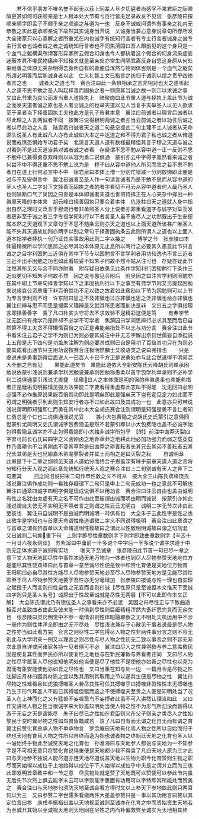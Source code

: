 <!-- { "loadSidebar": true } -->
　　君不信乎朋友不唯名誉不起无以获上同辈人旦夕切磋者尚感孚不来君臣之际睽隔更甚如何可获顺亲是士人根本处大节有亏百行皆无足录故友不见信　张彦陵曰按顺亲顺字即孟子不顺乎亲之顺谕之与道为一也　反身不诚或问谓外有事亲之礼内无恭敬之实此是承顺亲说下故然其实诚身当开说　乂诚身当兼心意身说章句所存所发大全诸家只以心意解之者所重尤在内也诚字有统知行言者有专主行言者诚身之诚专主行言者也诚者诚之者之诚统知行言者也不同焦漪园曰吾人眼前见的这个身只是一个血气之躯横渠所谓客形异家所云假合幻身也今人都执着这个假合的幻身流染虚妄迷蔽本眞不唯民物痛痒不知相关就是至亲处亦常生间隔乖离反身自思这身原从何处来继善之体原无夹杂明得吾身所自有的善便自浑然与物同体否则是一个血气之躯矣所谓必明善而后能诚身者以此　仁义礼智上文已指言之统归于诚则以信之贯乎四徳者言之也
　　诚者天之道也节　赛合注曰此一条俱相承之言非相对也天之道叫起人之道不思不勉之圣人叫起择善而固执之者一则原其当诚之故一则示以求诚之事　又曰此节重为哀公而发当重人道择执上　陆聚岗曰此节重人道与择执上盖此节为诚之而发天道者诚之原也圣人者立诚之的也举天道以见人当复乎天举圣人以见人欲求至于圣者当下择善固执工夫也此方是孔子告君本意　翼注曰前诚者以理言后诚者以尽此理之人言两诚者不同　按翼注说得极明两诚之者亦当云前诚之者以功言后诚之者以尽此功之人言　陆雯若曰诚者天之道二句悬空提此二句主理不主人诚者从天命源头说圣人有此诚凡人亦有此诚如大本之中达道之和不得为君子私也诚之者从脩道说而戒慎恐惧始专功君子矣　北溪言天道人道有数様最精但其言于穆之天道与诚之对看则不是此天道当兼对诚者诚之者看　存疑谓不思不勉从容中道一正一反则不思不勉中已兼得勇意双峰则以从容为勇二说俱通　蒙引亦云中字得字重然看来诚之者何尝不中不得还重不思不勉上说为是　程子曰从容中道他人所见而言之若不思不勉者自在道上行何必言中不中　徐岩泉曰本体上増一分则忙错减一分则放懒即此便是过与不及安得言中　翼注曰诚者至圣人作一句读言诚者乃是不勉不思而从容中道的圣人也圣人二字对下文择善而固执之者的者字看切不可云从容中道者何人哉乃圣人也则隔断口气了吴因之曰善是本体即诚者天道也善何待择正在人心夹杂中择出一种眞原天降的本体来　胡云峰曰择善固执只要合着本体　仇沧柱曰天之道就人身中指出自然之理时文泛言于穆流行者非单照圣人分上说者亦非重看道字与诚字对举互发者更非至于诚之者三字专指学知利行以下者言圣人虽不废尽人之功然既出于生安便属本然之天道观下文章句于不思不勉条云则亦天之道也以上面天道所该甚广唯圣人能不失其天道故加则亦两字以别之章句于择善固执条云此则所谓人之道也以上面人道本指学者择执一句乃证其实事故用此则二字以接之
　　博学之节　张彦陵曰本体最精微所以学问思辨之必尽其功本体原无止息所以笃行之必要其久愚意此节只言诚之之目学利困勉三近俱在其中下节专以困勉言不言学利者用功较逸也不言三近者三近不出乎困勉之功也如此看较妥不知朱子何故不然今姑从注可也　存疑亦疑此节注然其所见又与余不同亦附看　附存疑曰依愚见此条作学知利行困知勉行下条作三近似更切不知朱子何故不然　因之说与愚见合附后　附吴因之曰注言学利则困勉亦在其中即上节章句择善学知以下之事固执利行以下之事至有弗学节则又另提起困勉来说缘哀公资质庸下非百倍其功不足以致之故着如此儆励以下节为困勉则可以上节为专言学利则不可　许东阳曰思之不及非愼也过亦非愼也思之泛非愼也凿亦非愼也　翼注曰辨与思不同思是搜索义理辨是又就其所思者而剖决是非　又曰五之字俱指理言即择善善字　袁了凡曰朴实头守将去不求效验不逞精彩这便是笃
　　有弗学节　沈无回曰有弗学乃是除却不必学不可学者　焦漪园曰学问思辨行必求其至而后已自然算不得工夫贪不得懒惰百倍之功正是弗能弗措处不以志与功分言　赛合注曰此节书看朱注云君子之学不为则已为则必要其成注中并无志字解出奈何世儒妄自添揑说上五段是志下四句是功盖朱注解为则必要其成则已自是用功了百倍其功只在为则必要其成看出通节只主用功说按赛合注极明然麟士又收语类之说曰弗措也
　　只是虚说未是勇事到得后面说人一已百人十已千方正是说勇处亦与此合然说得不明易混大全删之自有见
　　果能此道矣节　果能此道依大全新安陈氏云峰胡氏则单承困勉说依蒙引浅说则兼承学利困勉说兼承则困勉称愚柔以虽字包学利单承则不必补学利二说俱通蒙引浅说尤直捷　徐儆曰人之本体原是明的强的非眞愚柔也弗能弗措者正是磨垢见明振懦见强方法果能二字要看得重虚有此志叫不得能　沈无回曰必明必强不必作推原说果能百倍其功即此是明矣即此是强矣天下岂有定见定力如此而不可谓之明强者乎到此则生知安行者亦不过如此故曰及其成功一也　此意亦只可带说　浅说谓明即知强即仁而勇在其中此本大全胡氏赛合注则谓明是知强是勇不言仁者知仁勇总是个仁也二说俱通浅说尤妥
　　兼小大包费隐之说胡氏史氏蒙引之意俱同但蒙引尤简明又史氏谓诚字包费隐虽是然不若蒙引即以小大包费隐也盖不必诚字始包得费隐且诚字亦不止包得费隐即小大独非诚字所包乎　【附】前注中卤莽灭裂四字曽可前长石氏曰四字之义卤刚卤之地莽草莽之地耕此地必加功强力而弱之载芟载柞乃善耕也不治其刚卤不芟其草莽是曰卤莽之耕善耘者长其兄去其弟不善耘者去其兄长其弟是灭也兄喻嘉禾弟喻蓼裂者并其土而相之是曰灭裂之耘
　　自诚明章　此章是下十二章之纲领见天道人道始分而终合子思盖深有味乎前章天道人道之言将分知行分天人观之而此章先统知行统天人观之赛合注曰上二句别诚有天人之异下二句要其
　　归之同旧说把末二句作申性敎之义不可从　按大全三山陈氏双峰饶氏浅说翼注俱作成功则一看独存疑谓下二句只是申上二句无成功一也之意此不可解也　翼注曰通章四诚字四明字俱是现成说俱不以用功言　赛合注曰注云自由也盖由诚明有性之名犹由太虚有天之名不可作由此至彼谓由诚而明由明而诚说　按蒙引亦如此浅说谓自夫徳无不实明无不照者言之则谓之性云云尤明白　诚明二字无节次非由此至彼也　翼注曰自诚明不是由诚而明诚明一时俱有也　大全朱子云此性字是性之也此敎字是学知也与首章天命谓性脩道谓敎二字义不同说得极明　赛合注曰此章谓之与首章之谓有辨首章以天命脩道明性敎故曰之谓此以性敎明明诚故曰谓之切勿混　又曰诚则二句抑重下句　上则字即尽性章数则字下则字即致曲章数则字【辛丒十一月廿六夜永则谈】　苏紫溪曰中庸前一半多说个中字后一半多说个诚字求道于中则无定体求道于诚则有实功
　　唯天下至诚章　张彦陵曰此节首一句已尽一章之意下文人物天地即尽性中事性本通天地万物为一体者也到尽人尽物参赞天地地位方是能尽其性饶双峰曰此与首章一意至诚尽性便是致中和赞化育便是天地位万物育　王阳明曰必自尽其性方能尽人尽物参赞天地必至尽人尽物参赞天地方是见能尽其性即至于尽人尽物参赞天地要于吾性亦无分毫增加　张彦陵曰按诚与性一理也自实理之赋授于人而言则曰性自性之无妄而言则曰诚【尽性原只是至诚但本文惟天下至诚四字则只是圣人名号】诚原出于性故至诚就是尽性无两层【不可以此即作本文正解】　大全陈氏谓此乃有徳位圣人之事看来亦不必泥　吴因之曰尽性正与下致曲遥相互对盖致曲者由此及彼未能一时俱到尽性则巨细精粗浑然大备纤悉完具而无余欠也　张彦陵曰灵窍明觉中不参一毫情识则性体昭融即察之无不明处天机运用中不涉一毫作为则性体浑全即由之无不尽处　尽性浅说兼存于心散见于事者说最是尽人物之性亦当如此看方完　合言之则尽性二字包得尽人物之性非两件事分言之则不容无别此与大学明亲一例又以理言之则尽性与尽人物之性初无二致以事言之则不容无渐次此意自详或问诸家各持一见者俱可不必　翼注曰尽人之性兼得敎与养二意盖敎民固是使复其性而养民亦所以使复性之地也与在新民兼敎与养看者正同　又曰尽人物之性尽字属圣人尽他说知他明处他当便是尽了他性不是使他亦如吾之尽性也以尧为君而有象安能使他亦如吾之尽性也　又曰当重在知与处一边　一篇月令是尽物之性注脚丘月林曰因其材质之宜以致其用制其取用之节以遂其生便是尽物之性　翼注曰尽物之性难看且如虎狼搏噬圣人若尽其性可任其搏噬乎曰搏噬非眞性性本无搏噬也乃生于形气耳圣人不能已其搏噬但驱而逺之不使搏噬夫至贵之人便是知明处当了况圣人在上神而化之又有猛兽不妄噬鸷鸟不妄搏者此虽不可入讲然认理当如此　又曰作文讲尽人物之性当根诚字来为妙盖知明处当使人物之性不为形气所汨没而皆得以游于无妄之天是谓能尽　朱子曰尽已之性如在君臣则义在父子则亲之类尽人之性如黎民于变时雍尽物之性如鸟兽鱼鼈咸若　袁了凡曰自有而无谓之化自无而有谓之育　翼注曰赞化育总承人物不单承物言　罗念庵曰天地有化焉人物之性所以自始而归于终也天地有育焉人物之性所以自终而造为始也诚者物之终始此天地之化育也圣人以一诚始终乎物此至诚赞天地之化育也　孙淮海曰与天地参人都说与天地为一不知参字是不可相无意只将赞化育说得重便是天地都少我不得袁了凡曰天地人原为三才此曰与天地参不独说人能尽道亦连天地尽道说盖天地以生物为职今化育赞则生物之职尽而天始得以成位于上地始得以成位于下人始得以成位乎中夫是之谓并立而为三也此即发明首章致中和一节之意　尽民物处就是赞了天地既可以赞便可以参此节内虽无后先节次然上俱云能字末云可以字则能字裹面有功用可以字特即其所能处而赞美之　赛合注曰与天地参句须防天地至诚合看方得时文以上参天下参地依此则只两耳何以为三　又曰参赞二字世儒多看做两件大差盖参赞只是一事以其功用言曰赞以其定位言曰参　庚戌李振裕曰盖以天地视至诚则至诚亦在化育之中而资始资生天地若为至诚开其始以至诚视天地则天地同在尽性之内而补偏救弊至诚实为天地相其终
